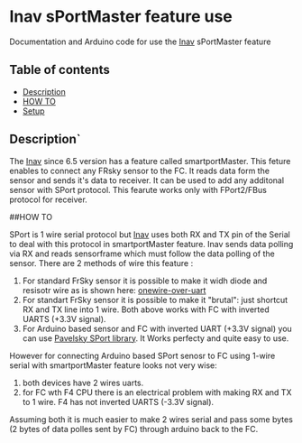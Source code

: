 
# Inav sPortMaster feature use 
Documentation and Arduino code for use the [Inav](https://github.com/iNavFlight/inav) sPortMaster feature

## Table of contents
* [Description](#description)
* [HOW TO](#how-to)
* [Setup](#setup)

## Description`

The [Inav](https://github.com/iNavFlight/inav) since 6.5 version has a feature called smartportMaster. This feture enables to connect any FRsky sensor to the FC. It reads data form the sensor and sends it's data to receiver. 
It can be used to add any additonal sensor with SPort protocol. This fearute works only with FPort2/FBus protocol for receiver. 

##HOW TO

SPort is 1 wire serial protocol but [Inav](https://github.com/iNavFlight/inav) uses both RX and TX pin of the Serial to deal with this protocol in smartportMaster feature. 
Inav sends data polling via RX and reads sensorframe which must follow the data polling of the sensor. There are 2 methods of wire this feature : 
1. For standard FrSky sensor it is possible to make it widh diode and resisotr wire as is shown here: [onewire-over-uart](https://github.com/dword1511/onewire-over-uart)
2. For standart FrSky sensor it is possible to make it "brutal": just shortcut RX and TX line into 1 wire.
Both above works with FC with inverted UARTS (+3.3V signal).
3. For Arduino based sensor and FC with inverted UART (+3.3V signal) you can use [Pavelsky SPort library](https://www.rcgroups.com/forums/showthread.php?2245978-FrSky-S-Port-telemetry-library-easy-to-use-and-configurable).
   It Works perfecty and quite easy to use.

However for connecting Arduino based SPort senosr to FC using 1-wire serial with smartportMaster feature looks not very wise:
1. both devices have 2 wires uarts.
2. for FC wth F4 CPU there is an electrical problem with making RX and TX to 1 wire. F4 has not inverted UARTS (-3.3V signal).

Assuming both it is much easier to make 2 wires serial and pass some bytes (2 bytes of data polles sent by FC) through arduino back to the FC.

